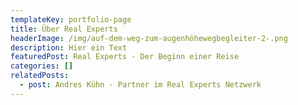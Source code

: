 ```yaml
---
templateKey: portfolio-page
title: Über Real Experts
headerImage: /img/auf-dem-weg-zum-augenhöhewegbegleiter-2-.png
description: Hier ein Text
featuredPost: Real Experts - Der Beginn einer Reise
categories: []
relatedPosts:
  - post: Andres Kühn - Partner im Real Experts Netzwerk
---
```


